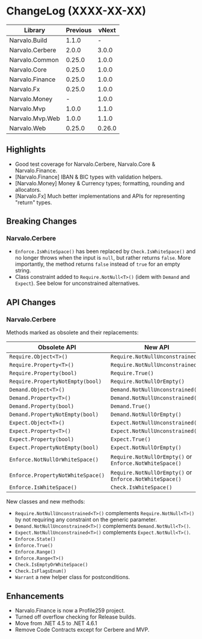 ChangeLog (XXXX-XX-XX)
======================

Library                   | Previous | vNext
--------------------------|----------|--------
Narvalo.Build             | 1.1.0    | -
Narvalo.Cerbere           | 2.0.0    | 3.0.0
Narvalo.Common            | 0.25.0   | 1.0.0
Narvalo.Core              | 0.25.0   | 1.0.0
Narvalo.Finance           | 0.25.0   | 1.0.0
Narvalo.Fx                | 0.25.0   | 1.0.0
Narvalo.Money             | -        | 1.0.0
Narvalo.Mvp               | 1.0.0    | 1.1.0
Narvalo.Mvp.Web           | 1.0.0    | 1.1.0
Narvalo.Web               | 0.25.0   | 0.26.0

Highlights
----------
- Good test coverage for Narvalo.Cerbere, Narvalo.Core & Narvalo.Finance.
- [Narvalo.Finance] IBAN & BIC types with validation helpers.
- [Narvalo.Money] Money & Currency types; formatting, rounding and allocators.
- [Narvalo.Fx] Much better implementations and APIs for representing "return" types.

Breaking Changes
----------------
### Narvalo.Cerbere
- `Enforce.IsWhiteSpace()` has been replaced by `Check.IsWhiteSpace()` and
  no longer throws when the input is `null`, but rather
  returns `false`. More importantly, the method returns `false` instead of
  `true` for an empty string.
- Class constraint added to `Require.NotNull<T>()` (idem with `Demand`
  and `Expect`). See below for unconstrained alternatives.

API Changes
-----------
### Narvalo.Cerbere
Methods marked as obsolete and their replacements:

Obsolete API                      | New API
----------------------------------|--------------------------------------------------------
`Require.Object<T>()`             | `Require.NotNullUnconstrained()`
`Require.Property<T>()`           | `Require.NotNullUnconstrained()`
`Require.Property(bool)`          | `Require.True()`
`Require.PropertyNotEmpty(bool)`  | `Require.NotNullOrEmpty()`
`Demand.Object<T>()`              | `Demand.NotNullUnconstrained()`
`Demand.Property<T>()`            | `Demand.NotNullUnconstrained()`
`Demand.Property(bool)`           | `Demand.True()`
`Demand.PropertyNotEmpty(bool)`   | `Demand.NotNullOrEmpty()`
`Expect.Object<T>()`              | `Expect.NotNullUnconstrained()`
`Expect.Property<T>()`            | `Expect.NotNullUnconstrained()`
`Expect.Property(bool)`           | `Expect.True()`
`Expect.PropertyNotEmpty(bool)`   | `Expect.NotNullOrEmpty()`
`Enforce.NotNullOrWhiteSpace()`   | `Require.NotNullOrEmpty()` or `Enforce.NotWhiteSpace()`
`Enforce.PropertyNotWhiteSpace()` | `Require.NotNullOrEmpty()` or `Enforce.NotWhiteSpace()`
`Enforce.IsWhiteSpace()`          | `Check.IsWhiteSpace()`

New classes and new methods:
- `Require.NotNullUnconstrained<T>()` complements `Require.NotNull<T>()`
  by not requiring any constraint on the generic parameter.
- `Demand.NotNullUnconstrained<T>()` complements `Demand.NotNull<T>()`.
- `Expect.NotNullUnconstrained<T>()` complements `Expect.NotNull<T>()`.
- `Enforce.State()`
- `Enforce.True()`
- `Enforce.Range()`
- `Enforce.Range<T>()`
- `Check.IsEmptyOrWhiteSpace()`
- `Check.IsFlagsEnum()`
- `Warrant` a new helper class for postconditions.

Enhancements
------------
- Narvalo.Finance is now a Profile259 project.
- Turned off overflow checking for Release builds.
- Move from .NET 4.5 to .NET 4.6.1
- Remove Code Contracts except for Cerbere and MVP.
